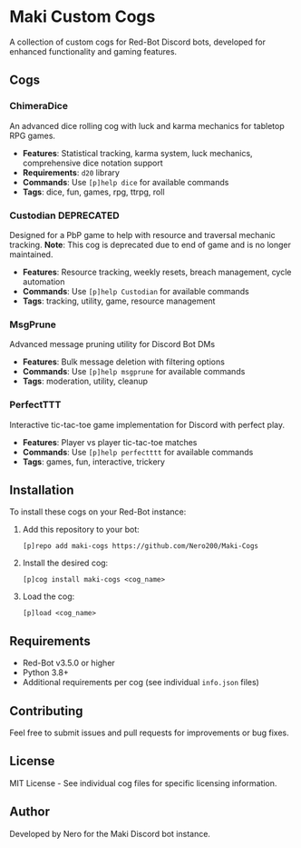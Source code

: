 # Maki Custom Cogs

A collection of custom cogs for Red-Bot Discord bots, developed for enhanced functionality and gaming features.

## Cogs

### ChimeraDice
An advanced dice rolling cog with luck and karma mechanics for tabletop RPG games.
- **Features**: Statistical tracking, karma system, luck mechanics, comprehensive dice notation support
- **Requirements**: `d20` library
- **Commands**: Use `[p]help dice` for available commands
- **Tags**: dice, fun, games, rpg, ttrpg, roll

### Custodian **DEPRECATED**
Designed for a PbP game to help with resource and traversal mechanic tracking. 
**Note**: This cog is deprecated due to end of game and is no longer maintained.
- **Features**: Resource tracking, weekly resets, breach management, cycle automation
- **Commands**: Use `[p]help Custodian` for available commands
- **Tags**: tracking, utility, game, resource management

### MsgPrune
Advanced message pruning utility for Discord Bot DMs
- **Features**: Bulk message deletion with filtering options
- **Commands**: Use `[p]help msgprune` for available commands
- **Tags**: moderation, utility, cleanup

### PerfectTTT
Interactive tic-tac-toe game implementation for Discord with perfect play.
- **Features**: Player vs player tic-tac-toe matches
- **Commands**: Use `[p]help perfectttt` for available commands
- **Tags**: games, fun, interactive, trickery

## Installation

To install these cogs on your Red-Bot instance:

1. Add this repository to your bot:
   ```
   [p]repo add maki-cogs https://github.com/Nero200/Maki-Cogs  
   ```

2. Install the desired cog:
   ```
   [p]cog install maki-cogs <cog_name>
   ```

3. Load the cog:
   ```
   [p]load <cog_name>
   ```

## Requirements

- Red-Bot v3.5.0 or higher
- Python 3.8+
- Additional requirements per cog (see individual `info.json` files)

## Contributing

Feel free to submit issues and pull requests for improvements or bug fixes.

## License

MIT License - See individual cog files for specific licensing information.

## Author

Developed by Nero for the Maki Discord bot instance.
